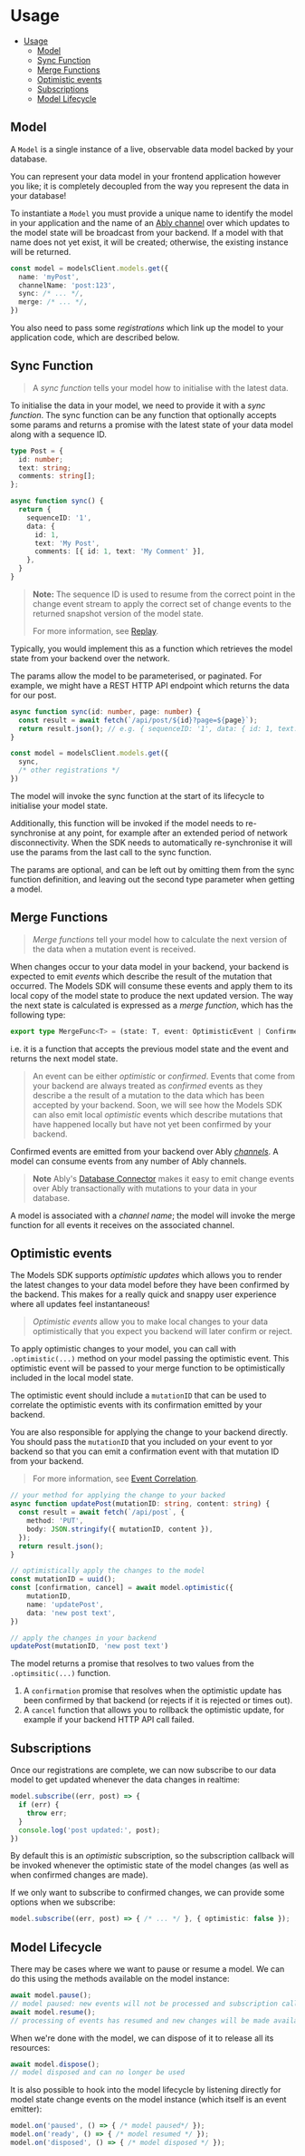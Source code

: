 # Usage

- [Usage](#usage)
  - [Model](#model)
  - [Sync Function](#sync-function)
  - [Merge Functions](#merge-functions)
  - [Optimistic events](#optimistic-events)
  - [Subscriptions](#subscriptions)
  - [Model Lifecycle](#model-lifecycle)

## Model

A `Model` is a single instance of a live, observable data model backed by your database.

You can represent your data model in your frontend application however you like; it is completely decoupled from the way you represent the data in your database!

To instantiate a `Model` you must provide a unique name to identify the model in your application and the name of an [Ably channel](https://ably.com/docs/channels) over which updates to the model state will be broadcast from your backend. If a model with that name does not yet exist, it will be created; otherwise, the existing instance will be returned.

```ts
const model = modelsClient.models.get({
  name: 'myPost',
  channelName: 'post:123',
  sync: /* ... */,
  merge: /* ... */,
})
```

You also need to pass some *registrations* which link up the model to your application code, which are described below.

## Sync Function

> A *sync function* tells your model how to initialise with the latest data.

To initialise the data in your model, we need to provide it with a *sync function*. The sync function can be any function that optionally accepts some params and returns a promise with the latest state of your data model along with a sequence ID.

```ts
type Post = {
  id: number;
  text: string;
  comments: string[];
};

async function sync() {
  return {
    sequenceID: '1',
    data: {
      id: 1,
      text: 'My Post',
      comments: [{ id: 1, text: 'My Comment' }],
    },
  }
}
```

> **Note:** The sequence ID is used to resume from the correct point in the change event stream to apply the correct set of change events to the returned snapshot version of the model state.
>
> For more information, see [Replay](./replay.md).

Typically, you would implement this as a function which retrieves the model state from your backend over the network.

The params allow the model to be parameterised, or paginated. For example, we might have a REST HTTP API endpoint which returns the data for our post.

```ts
async function sync(id: number, page: number) {
  const result = await fetch(`/api/post/${id}?page=${page}`);
  return result.json(); // e.g. { sequenceID: '1', data: { id: 1, text: "Hello World", comments: [] } }
}

const model = modelsClient.models.get({
  sync,
  /* other registrations */
})
```

The model will invoke the sync function at the start of its lifecycle to initialise your model state.

Additionally, this function will be invoked if the model needs to re-synchronise at any point, for example after an extended period of network disconnectivity. When the SDK needs to automatically re-synchronise it will use the params from the last call to the sync function.

The params are optional, and can be left out by omitting them from the sync function definition, and leaving out the second type parameter when getting a model.

## Merge Functions

> *Merge functions* tell your model how to calculate the next version of the data when a mutation event is received.

When changes occur to your data model in your backend, your backend is expected to emit *events* which describe the result of the mutation that occurred. The Models SDK will consume these events and apply them to its local copy of the model state to produce the next updated version. The way the next state is calculated is expressed as a *merge function*, which has the following type:

```ts
export type MergeFunc<T> = (state: T, event: OptimisticEvent | ConfirmedEvent) => Promise<T>;
```

i.e. it is a function that accepts the previous model state and the event and returns the next model state.

> An event can be either *optimistic* or *confirmed*. Events that come from your backend are always treated as *confirmed* events as they describe a the result of a mutation to the data which has been accepted by your backend. Soon, we will see how the Models SDK can also emit local *optimistic* events which describe mutations that have happened locally but have not yet been confirmed by your backend.

Confirmed events are emitted from your backend over Ably *[channels](https://ably.com/docs/channels)*. A model can consume events from any number of Ably channels.

> **Note**
> Ably's [Database Connector](https://github.com/ably-labs/adbc) makes it easy to emit change events over Ably transactionally with mutations to your data in your database.

A model is associated with a *channel name*; the model will invoke the merge function for all events it receives on the associated channel.

## Optimistic events

The Models SDK supports *optimistic updates* which allows you to render the latest changes to your data model before they have been confirmed by the backend. This makes for a really quick and snappy user experience where all updates feel instantaneous!

> *Optimistic events* allow you to make local changes to your data optimistically that you expect you backend will later confirm or reject.

To apply optimistic changes to your model, you can call with `.optimistic(...)` method on your model passing the optimistic event. This optimistic event will be passed to your merge function to be optimistically included in the local model state.

The optimistic event should include a `mutationID` that can be used to correlate the optimistic events with its confirmation emitted by your backend.

You are also responsible for applying the change to your backend directly. You should pass the `mutationID` that you included on your event to yor backend so that you can emit a confirmation event with that mutation ID from your backend.

> For more information, see [Event Correlation](./event-correlation.md).

```ts
// your method for applying the change to your backed
async function updatePost(mutationID: string, content: string) {
  const result = await fetch(`/api/post`, {
    method: 'PUT',
    body: JSON.stringify({ mutationID, content }),
  });
  return result.json();
}

// optimistically apply the changes to the model
const mutationID = uuid();
const [confirmation, cancel] = await model.optimistic({
    mutationID,
    name: 'updatePost',
    data: 'new post text',
})

// apply the changes in your backend
updatePost(mutationID, 'new post text')
```

The model returns a promise that resolves to two values from the `.optimsitic(...)` function.

1. A `confirmation` promise that resolves when the optimistic update has been confirmed by that backend (or rejects if it is rejected or times out).
2. A `cancel` function that allows you to rollback the optimistic update, for example if your backend HTTP API call failed.

## Subscriptions

Once our registrations are complete, we can now subscribe to our data model to get updated whenever the data changes in realtime:

```ts
model.subscribe((err, post) => {
  if (err) {
    throw err;
  }
  console.log('post updated:', post);
})
```

By default this is an *optimistic* subscription, so the subscription callback will be invoked whenever the optimistic state of the model changes (as well as when confirmed changes are made).

If we only want to subscribe to confirmed changes, we can provide some options when we subscribe:

```ts
model.subscribe((err, post) => { /* ... */ }, { optimistic: false });
```

## Model Lifecycle

There may be cases where we want to pause or resume a model. We can do this using the methods available on the model instance:

```ts
await model.pause();
// model paused: new events will not be processed and subscription callbacks will no longer be invoked
await model.resume();
// processing of events has resumed and new changes will be made available to subscribers
```

When we're done with the model, we can dispose of it to release all its resources:

```ts
await model.dispose();
// model disposed and can no longer be used
```

It is also possible to hook into the model lifecycle by listening directly for model state change events on the model instance (which itself is an event emitter):

```ts
model.on('paused', () => { /* model paused*/ });
model.on('ready', () => { /* model resumed */ });
model.on('disposed', () => { /* model disposed */ });
```
